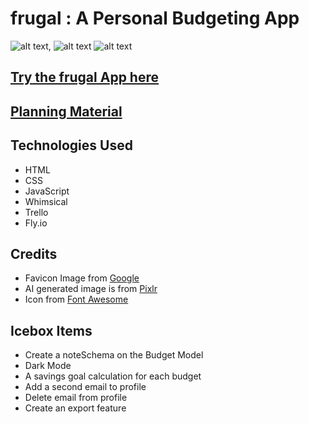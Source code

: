 # frugal : A Personal Budgeting App
![alt text](https://i.imgur.com/mjx6rgU.png "frugal Signin Page"),
![alt text](https://i.imgur.com/mT3ufQg.png "frugal Add Budget Page")
![alt text](https://i.imgur.com/ybLNRKc.png "frugal Show Budget Page")




## [Try the frugal App here](https://frugal.fly.dev/)

## [Planning Material](https://trello.com/b/O5zIZM0e/frugal)

## Technologies Used

- HTML
- CSS
- JavaScript
- Whimsical
- Trello
- Fly.io

## Credits

- Favicon Image from [Google](https://Google.com)
- AI generated image is from [Pixlr](https://pixlr.com/image-generator/)
- Icon from [Font Awesome](https://fontawesome.com/)


## Icebox Items

- Create a noteSchema on the Budget Model
- Dark Mode
- A savings goal calculation for each budget
- Add a second email to profile
- Delete email from profile
- Create an export feature